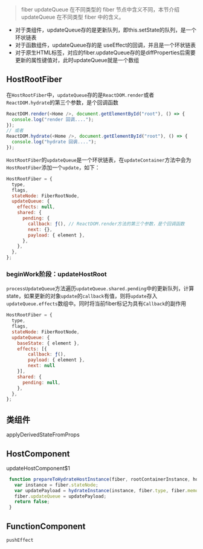 > fiber updateQueue 在不同类型的 fiber 节点中含义不同，本节介绍 updateQueue 在不同类型 fiber 中的含义。


- 对于类组件，updateQueue存的是更新队列，即this.setState的队列，是一个环状链表
- 对于函数组件，updateQueue存的是 useEffect的回调，并且是一个环状链表
- 对于原生HTML标签，对应的fiber.updateQueue存的是diffProperties后需要更新的属性键值对，此时updateQueue就是一个数组
## HostRootFiber
在`HostRootFiber`中，`updateQueue`存的是`ReactDOM.render`或者`ReactDOM.hydrate`的第三个参数，是个回调函数
```js
ReactDOM.render(<Home />, document.getElementById("root"), () => {
  console.log("render 回调....");
});
// 或者
ReactDOM.hydrate(<Home />, document.getElementById("root"), () => {
  console.log("hydrate 回调....");
});
```
`HostRootFiber`的`updateQueue`是一个环状链表，在`updateContainer`方法中会为`HostRootFiber`添加一个`update`，如下：
```js
HostRootFiber = {
  type,
  flags,
  stateNode: FiberRootNode,
  updateQueue: {
    effects: null,
    shared: {
      pending: {
        callback: ƒ(), // ReactDOM.render方法的第三个参数，是个回调函数
        next: {},
        payload: { element },
      },
    },
  },
};
```

### beginWork阶段：updateHostRoot
`processUpdateQueue`方法遍历`updateQueue.shared.pending`中的更新队列，计算state，如果更新的对象`update`的`callback`有值，则将`update`存入`updateQueue.effects`数组中。同时将当前fiber标记为具有`Callback`的副作用
```js
HostRootFiber = {
  type,
  flags,
  stateNode: FiberRootNode,
  updateQueue: {
    baseState: { element },
    effects: [{
        callback: ƒ(),
        payload: { element },
        next: null
    }],
    shared: {
      pending: null,
    },
  },
};
```

## 类组件
applyDerivedStateFromProps

## HostComponent
updateHostComponent$1
```js
 function prepareToHydrateHostInstance(fiber, rootContainerInstance, hostContext) {
   var instance = fiber.stateNode;
   var updatePayload = hydrateInstance(instance, fiber.type, fiber.memoizedProps, rootContainerInstance, hostContext, fiber); 
   fiber.updateQueue = updatePayload; 
   return false;
 }
```
## FunctionComponent
```js
pushEffect
```